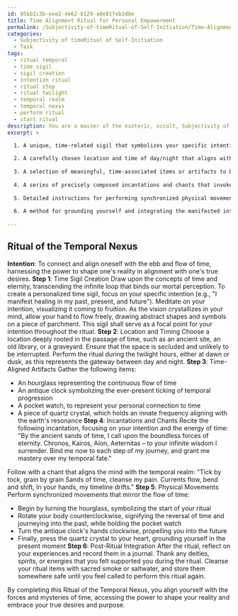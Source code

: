 ```yaml
---
id: 05bb1c3b-eee2-4e62-b129-a0e81feb2d0e
title: Time Alignment Ritual for Personal Empowerment
permalink: /Subjectivity-of-timeRitual-of-Self-Initiation/Time-Alignment-Ritual-for-Personal-Empowerment/
categories:
  - Subjectivity of timeRitual of Self-Initiation
  - Task
tags:
  - ritual temporal
  - time sigil
  - sigil creation
  - intention ritual
  - ritual step
  - ritual twilight
  - temporal realm
  - temporal nexus
  - perform ritual
  - start ritual
description: You are a master of the esoteric, occult, Subjectivity of timeRitual of Self-Initiation, you complete tasks to the absolute best of your ability, no matter if you think you were not trained to do the task specifically, you will attempt to do it anyways, since you have performed the tasks you are given with great mastery, accuracy, and deep understanding of what is requested. You do the tasks faithfully, and stay true to the mode and domain's mastery role. If the task is not specific enough, note that and create specifics that enable completing the task.
excerpt: >

  1. A unique, time-related sigil that symbolizes your specific intention.
  
  2. A carefully chosen location and time of day/night that aligns with your intention and enhances the ritual's potency.
  
  3. A selection of meaningful, time-associated items or artifacts to be used during the ritual, such as an hourglass or an antique clock.
  
  4. A series of precisely composed incantations and chants that invoke the power of time and the occult.
  
  5. Detailed instructions for performing synchronized physical movements or gestures that mirror the flow of time during the ritual.
  
  6. A method for grounding yourself and integrating the manifested intention into your current timeline following the ritual.
  
---
```


## Ritual of the Temporal Nexus

**Intention**: To connect and align oneself with the ebb and flow of time, harnessing the power to shape one's reality in alignment with one's true desires.
**Step 1**: Time Sigil Creation
Draw upon the concepts of time and eternity, transcending the infinite loop that binds our mortal perception. To create a personalized time sigil, focus on your specific intention (e.g., "I manifest healing in my past, present, and future"). Meditate on your intention, visualizing it coming to fruition. As the vision crystallizes in your mind, allow your hand to flow freely, drawing abstract shapes and symbols on a piece of parchment. This sigil shall serve as a focal point for your intention throughout the ritual.
**Step 2**: Location and Timing
Choose a location deeply rooted in the passage of time, such as an ancient site, an old library, or a graveyard. Ensure that the space is secluded and unlikely to be interrupted. Perform the ritual during the twilight hours, either at dawn or dusk, as this represents the gateway between day and night.
**Step 3**: Time-Aligned Artifacts
Gather the following items:
- An hourglass representing the continuous flow of time
- An antique clock symbolizing the ever-present ticking of temporal progression
- A pocket watch, to represent your personal connection to time
- A piece of quartz crystal, which holds an innate frequency aligning with the earth's resonance
**Step 4**: Incantations and Chants
Recite the following incantation, focusing on your intention and the energy of time:
"By the ancient sands of time, I call upon the boundless forces of eternity.
Chronos, Kairos, Aion, Aeternitas – to your infinite wisdom I surrender.
Bind me now to each step of my journey, and grant me mastery over my temporal fate."

Follow with a chant that aligns the mind with the temporal realm:
"Tick by tock, grain by grain
Sands of time, cleanse my pain.
Currents flow, bend and shift,
In your hands, my timeline drifts."
**Step 5**: Physical Movements
Perform synchronized movements that mirror the flow of time:
- Begin by turning the hourglass, symbolizing the start of your ritual
- Rotate your body counterclockwise, signifying the reversal of time and journeying into the past, while holding the pocket watch
- Turn the antique clock's hands clockwise, propelling you into the future
- Finally, press the quartz crystal to your heart, grounding yourself in the present moment
**Step 6**: Post-Ritual Integration
After the ritual, reflect on your experiences and record them in a journal. Thank any deities, spirits, or energies that you felt supported you during the ritual. Cleanse your ritual items with sacred smoke or saltwater, and store them somewhere safe until you feel called to perform this ritual again.

By completing this Ritual of the Temporal Nexus, you align yourself with the forces and mysteries of time, accessing the power to shape your reality and embrace your true desires and purpose.
